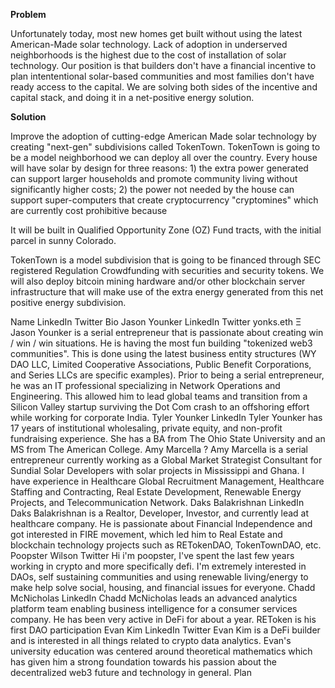 **Problem**

Unfortunately today, most new homes get built without using the latest American-Made solar technology. Lack of adoption in underserved neighborhoods is the highest due to the cost of installation of solar technology. Our position is that builders don't have a financial incentive to plan intententional solar-based communities and most families don't have ready access to the capital. We are solving both sides of the incentive and capital stack, and doing it in a net-positive energy solution.

**Solution**

Improve the adoption of cutting-edge American Made solar technology by creating "next-gen" subdivisions called TokenTown. TokenTown is going to be a model neighborhood we can deploy all over the country. Every house will have solar by design for three reasons: 1) the extra power generated can support larger households and promote community living without significantly higher costs; 2) the power not needed by the house can support super-computers that create cryptocurrency "cryptomines" which are currently cost prohibitive because 

It will be built in Qualified Opportunity Zone (OZ) Fund tracts, with the initial parcel in sunny Colorado.

TokenTown is a model subdivision that is going to be financed through SEC registered Regulation Crowdfunding with securities and security tokens. We will also deploy bitcoin mining hardware and/or other blockchain server infrastructure that will make use of the extra energy generated from this net positive energy subdivision.

Name	LinkedIn
Twitter	Bio
Jason Younker	LinkedIn
Twitter	yonks.eth Ξ Jason Younker is a serial entrepreneur that is passionate about creating win / win / win situations. He is having the most fun building "tokenized web3 communities". This is done using the latest business entity structures (WY DAO LLC, Limited Cooperative Associations, Public Benefit Corporations, and Series LLCs are specific examples). Prior to being a serial entrepreneur, he was an IT professional specializing in Network Operations and Engineering. This allowed him to lead global teams and transition from a Silicon Valley startup surviving the Dot Com crash to an offshoring effort while working for corporate India.
Tyler Younker	LinkedIn	Tyler Younker has 17 years of institutional wholesaling, private equity, and non-profit fundraising experience. She has a BA from The Ohio State University and an MS from The American College.
Amy Marcella	?	Amy Marcella is a serial entrepreneur currently working as a Global Market Strategist Consultant for Sundial Solar Developers with solar projects in Mississippi and Ghana. I have experience in Healthcare Global Recruitment Management, Healthcare Staffing and Contracting, Real Estate Development, Renewable Energy Projects, and Telecommunication Network.
Daks Balakrishnan	LinkedIn	Daks Balakrishnan is a Realtor, Developer, Investor, and currently lead at healthcare company. He is passionate about Financial Independence and got interested in FIRE movement, which led him to Real Estate and blockchain technology projects such as RETokenDAO, TokenTownDAO, etc.
Poopster Wilson	Twitter	Hi i'm poopster, I've spent the last few years working in crypto and more specifically defi. I'm extremely interested in DAOs, self sustaining communities and using renewable living/energy to make help solve social, housing, and financial issues for everyone.
Chadd McNicholas	LinkedIn	Chadd McNicholas leads an advanced analytics platform team enabling business intelligence for a consumer services company. He has been very active in DeFi for about a year. REToken is his first DAO participation
Evan Kim	LinkedIn
Twitter	Evan Kim is a DeFi builder and is interested in all things related to crypto data analytics. Evan's university education was centered around theoretical mathematics which has given him a strong foundation towards his passion about the decentralized web3 future and technology in general.
Plan
